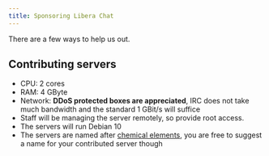 ```yaml
---
title: Sponsoring Libera Chat
---
```


There are a few ways to help us out.

## Contributing servers

- CPU: 2 cores
- RAM: 4 GByte
- Network: **DDoS protected boxes are appreciated**, IRC does not take much bandwidth and the standard 1 GBit/s will suffice
- Staff will be managing the server remotely, so provide root access.
- The servers will run Debian 10
- The servers are named after [chemical elements](https://en.wikipedia.org/wiki/Chemical_element), you are free to suggest a name for your contributed server though
